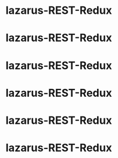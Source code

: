# lazarus-REST-Redux
# lazarus-REST-Redux
# lazarus-REST-Redux
# lazarus-REST-Redux
# lazarus-REST-Redux
# lazarus-REST-Redux
